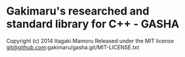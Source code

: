 Gakimaru's researched and standard library for C++ - GASHA
=====

Copyright (c) 2014 Itagaki Mamoru
Released under the MIT license
  git@github.com:gakimaru/gasha.git/MIT-LICENSE.txt 
